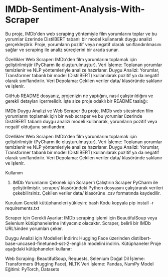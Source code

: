 # IMDb-Sentiment-Analysis-With-Scraper
Bu proje, IMDb'den web scraping yöntemiyle film yorumlarını toplar ve bu yorumlar üzerinde DistilBERT tabanlı bir model kullanarak duygu analizi gerçekleştirir. Proje, yorumların pozitif veya negatif olarak sınıflandırılmasını sağlar ve scraping ile analiz süreçlerini bir arada sunar.


Özellikler
Web Scraper: IMDb'den film yorumlarını toplamak için geliştirilmiştir (PyCharm ile oluşturulmuştur).
Veri İşleme: Toplanan yorumlar temizlenir ve NLP yöntemleriyle analize hazırlanır.
Duygu Analizi: Yorumlar, Transformer tabanlı bir model (DistilBERT) kullanılarak pozitif ya da negatif olarak sınıflandırılır.
Veri Depolama: Çekilen veriler data/ klasöründe saklanır ve işlenir.


GitHub README dosyanız, projenizin ne yaptığını, nasıl çalıştırıldığını ve gerekli detayları içermelidir. İşte size proje odaklı bir README taslağı:

IMDb Duygu Analizi ve Web Scraper
Bu proje, IMDb web sitesinden film yorumlarını toplamak için bir web scraper ve bu yorumlar üzerinde DistilBERT tabanlı duygu analizi modeli kullanarak, yorumların pozitif veya negatif olduğunu sınıflandırır.

Özellikler
Web Scraper: IMDb'den film yorumlarını toplamak için geliştirilmiştir (PyCharm ile oluşturulmuştur).
Veri İşleme: Toplanan yorumlar temizlenir ve NLP yöntemleriyle analize hazırlanır.
Duygu Analizi: Yorumlar, Transformer tabanlı bir model (DistilBERT) kullanılarak pozitif ya da negatif olarak sınıflandırılır.
Veri Depolama: Çekilen veriler data/ klasöründe saklanır ve işlenir.

Kullanım
1. IMDb Yorumlarını Çekmek için Scraper'ı Çalıştırın
Scraper PyCharm ile geliştirilmiştir. scraper/ klasöründeki Python dosyasını çalıştırarak verileri çekebilirsiniz.
Çekilen veriler data/ klasörüne .csv formatında kaydedilir.


Kurulum
Gerekli kütüphaneleri yükleyin:
bash
Kodu kopyala
pip install -r requirements.txt

Scraper için Gerekli Ayarlar:
IMDb scraping işlemi için BeautifulSoup veya Selenium kütüphanelerine ihtiyacınız olacaktır.
Scraper, belirli bir IMDb URL’sinden yorumları çeker.

Duygu Analizi için Modelleri İndirin:
Hugging Face üzerinden distilbert-base-uncased-finetuned-sst-2-english modelini indirin.
Kütüphaneler
Proje aşağıdaki kütüphaneleri kullanır:

Web Scraping: BeautifulSoup, Requests, Selenium
Doğal Dil İşleme: Transformers (Hugging Face), NLTK
Veri İşleme: Pandas, NumPy
Model Eğitimi: PyTorch, Datasets
